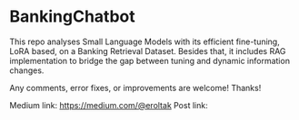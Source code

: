 # BankingChatbot

This repo analyses Small Language Models with its efficient fine-tuning, LoRA based, on a Banking Retrieval Dataset.
Besides that, it includes RAG implementation to bridge the gap between tuning and dynamic information changes.

Any comments, error fixes, or improvements are welcome!
Thanks!

Medium link: https://medium.com/@eroltak
Post link: <will be announced>
